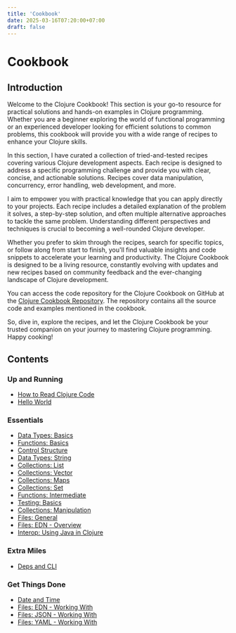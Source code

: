 ```yaml
---
title: 'Cookbook'
date: 2025-03-16T07:20:00+07:00
draft: false
---
```


# Cookbook

## Introduction

Welcome to the Clojure Cookbook! This section is your go-to resource for practical solutions and hands-on examples in Clojure programming. Whether you are a beginner exploring the world of functional programming or an experienced developer looking for efficient solutions to common problems, this cookbook will provide you with a wide range of recipes to enhance your Clojure skills.

In this section, I have curated a collection of tried-and-tested recipes covering various Clojure development aspects. Each recipe is designed to address a specific programming challenge and provide you with clear, concise, and actionable solutions. Recipes cover data manipulation, concurrency, error handling, web development, and more.

I aim to empower you with practical knowledge that you can apply directly to your projects. Each recipe includes a detailed explanation of the problem it solves, a step-by-step solution, and often multiple alternative approaches to tackle the same problem. Understanding different perspectives and techniques is crucial to becoming a well-rounded Clojure developer.

Whether you prefer to skim through the recipes, search for specific topics, or follow along from start to finish, you'll find valuable insights and code snippets to accelerate your learning and productivity. The Clojure Cookbook is designed to be a living resource, constantly evolving with updates and new recipes based on community feedback and the ever-changing landscape of Clojure development.

You can access the code repository for the Clojure Cookbook on GitHub at the [Clojure Cookbook Repository](https://github.com/organiclever/ayokoding/tree/main/contents/clojure-cookbook). The repository contains all the source code and examples mentioned in the cookbook.

So, dive in, explore the recipes, and let the Clojure Cookbook be your trusted companion on your journey to mastering Clojure programming. Happy cooking!

## Contents

### Up and Running

- [How to Read Clojure Code](./how-to-read-clojure-code/)
- [Hello World](./hello-world/)

### Essentials

- [Data Types: Basics](./data-types-basics/)
- [Functions: Basics](./functions-basics/)
- [Control Structure](./control-structure/)
- [Data Types: String](./data-types-string/)
- [Collections: List](./collections-list/)
- [Collections: Vector](./collections-vector/)
- [Collections: Maps](./collections-maps/)
- [Collections: Set](./collections-set/)
- [Functions: Intermediate](./functions-intermediate/)
- [Testing: Basics](./testing-basics/)
- [Collections: Manipulation](./collections-manipulation/)
- [Files: General](./files-general/)
- [Files: EDN - Overview](./files-edn-overview/)
- [Interop: Using Java in Clojure](./interop-using-java-in-clojure/)

### Extra Miles

- [Deps and CLI](./deps-and-cli/)

### Get Things Done

- [Date and Time](./date-and-time/)
- [Files: EDN - Working With](./files-edn-working-with/)
- [Files: JSON - Working With](./files-json-working-with/)
- [Files: YAML - Working With](./files-yaml-working-with/)
